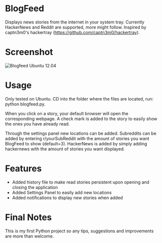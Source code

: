 BlogFeed
========

Displays news stories from the internet in your system tray. 
Currently HackerNews and Reddit are supported, more might follow.
Inspired by captn3m0's hackertray (https://github.com/captn3m0/hackertray).

Screenshot
========
![Blogfeed Ubuntu 12.04](http://imgur.com/tNQZ1P0)

Usage
========

Only tested on Ubuntu.
CD into the folder where the files are located, run: python blogfeed.py.

When you click on a story, your default browser will open the corresponding webpage. A check mark is added to the story to easily show the ones you have already read.

Through the settings panel new locations can be added. Subreddits can be added by entering r/yourSubReddit with the amount of stories you want BlogFeed to show (default=3). HackerNews is added by simply adding hackernews with the amount of stories you want displayed.

Features
========
- Added history file to make read stories persistent upon opening and closing the application
- Added Settings Panel to easily add new locations
- Added notifications to display new stories when added

Final Notes
========
This is my first Python project so any tips, suggestions and improvements are more than welcome.
